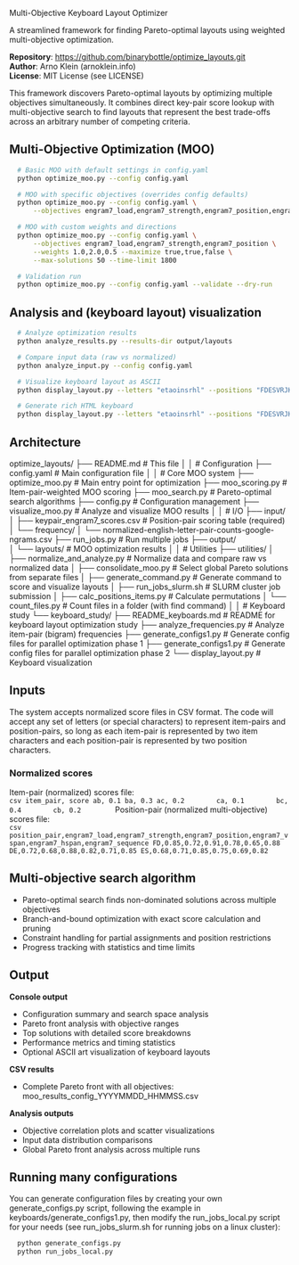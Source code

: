 Multi-Objective Keyboard Layout Optimizer

A streamlined framework for finding Pareto-optimal layouts using weighted multi-objective optimization.

**Repository**: https://github.com/binarybottle/optimize_layouts.git  
**Author**: Arno Klein (arnoklein.info)  
**License**: MIT License (see LICENSE)

This framework discovers Pareto-optimal layouts by optimizing multiple objectives simultaneously.
It combines direct key-pair score lookup with multi-objective search to find layouts that represent 
the best trade-offs across an arbitrary number of competing criteria.

## Multi-Objective Optimization (MOO)
  ```bash
    # Basic MOO with default settings in config.yaml
    python optimize_moo.py --config config.yaml

    # MOO with specific objectives (overrides config defaults)
    python optimize_moo.py --config config.yaml \
        --objectives engram7_load,engram7_strength,engram7_position,engram7_vspan,engram7_hspan,engram7_sequence

    # MOO with custom weights and directions
    python optimize_moo.py --config config.yaml \
        --objectives engram7_load,engram7_strength,engram7_position \
        --weights 1.0,2.0,0.5 --maximize true,true,false \
        --max-solutions 50 --time-limit 1800

    # Validation run
    python optimize_moo.py --config config.yaml --validate --dry-run
  ```

## Analysis and (keyboard layout) visualization
  ```bash
    # Analyze optimization results
    python analyze_results.py --results-dir output/layouts

    # Compare input data (raw vs normalized)
    python analyze_input.py --config config.yaml

    # Visualize keyboard layout as ASCII
    python display_layout.py --letters "etaoinsrhl" --positions "FDESVRJKIL"

    # Generate rich HTML keyboard
    python display_layout.py --letters "etaoinsrhl" --positions "FDESVRJKIL" --html
  ```

## Architecture
optimize_layouts/
├── README.md                            # This file
│ 
│ # Configuration
├── config.yaml                          # Main configuration file
│ 
│ # Core MOO system
├── optimize_moo.py                      # Main entry point for optimization
├── moo_scoring.py                       # Item-pair-weighted MOO scoring
├── moo_search.py                        # Pareto-optimal search algorithms
├── config.py                            # Configuration management
├── visualize_moo.py                     # Analyze and visualize MOO results
│
│ # I/O
├── input/
│   ├── keypair_engram7_scores.csv       # Position-pair scoring table (required)
│   └── frequency/
│       └── normalized-english-letter-pair-counts-google-ngrams.csv
├── run_jobs.py                          # Run multiple jobs
├── output/                              
│   └── layouts/                         # MOO optimization results
│
│ # Utilities
├── utilities/
│   ├── normalize_and_analyze.py         # Normalize data and compare raw vs normalized data
│   ├── consolidate_moo.py               # Select global Pareto solutions from separate files
│   ├── generate_command.py              # Generate command to score and visualize layouts
│   ├── run_jobs_slurm.sh                # SLURM cluster job submission
│   ├── calc_positions_items.py          # Calculate permutations
│   └── count_files.py                   # Count files in a folder (with find command)
│
│   # Keyboard study
└── keyboard_study/
    ├── README_keyboards.md              # README for keyboard layout optimization study
    ├── analyze_frequencies.py           # Analyze item-pair (bigram) frequencies
    ├── generate_configs1.py             # Generate config files for parallel optimization phase 1
    ├── generate_configs1.py             # Generate config files for parallel optimization phase 2
    └── display_layout.py                # Keyboard visualization


## Inputs
The system accepts normalized score files in CSV format.
The code will accept any set of letters (or special characters) 
to represent item-pairs and position-pairs, 
so long as each item-pair is represented by two item characters 
and each position-pair is represented by two position characters.

  ### Normalized scores
  Item-pair (normalized) scores file:      
    ```csv
      item_pair, score
      ab, 0.1
      ba, 0.3
      ac, 0.2       
      ca, 0.1       
      bc, 0.4       
      cb, 0.2       
    ```
  Position-pair (normalized multi-objective) scores file:       
    ```csv
      position_pair,engram7_load,engram7_strength,engram7_position,engram7_vspan,engram7_hspan,engram7_sequence
      FD,0.85,0.72,0.91,0.78,0.65,0.88
      DE,0.72,0.68,0.88,0.82,0.71,0.85
      ES,0.68,0.71,0.85,0.75,0.69,0.82
    ```

## Multi-objective search algorithm
  - Pareto-optimal search finds non-dominated solutions across multiple objectives
  - Branch-and-bound optimization with exact score calculation and pruning
  - Constraint handling for partial assignments and position restrictions
  - Progress tracking with statistics and time limits

## Output
  **Console output**
  - Configuration summary and search space analysis
  - Pareto front analysis with objective ranges
  - Top solutions with detailed score breakdowns
  - Performance metrics and timing statistics
  - Optional ASCII art visualization of keyboard layouts

  **CSV results**
  - Complete Pareto front with all objectives: moo_results_config_YYYYMMDD_HHMMSS.csv

  **Analysis outputs**
  - Objective correlation plots and scatter visualizations
  - Input data distribution comparisons
  - Global Pareto front analysis across multiple runs

## Running many configurations
You can generate configuration files
by creating your own generate_configs.py script,
following the example in keyboards/generate_configs1.py,
then modify the run_jobs_local.py script for your needs
(see run_jobs_slurm.sh for running jobs on a linux cluster):

```bash
  python generate_configs.py
  python run_jobs_local.py
```
